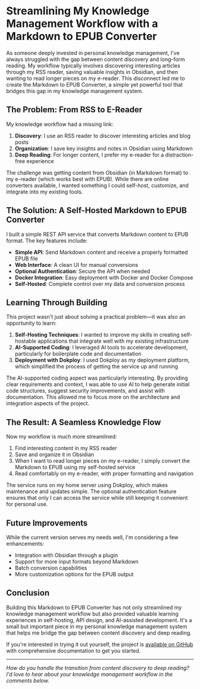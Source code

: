 # Streamlining My Knowledge Management Workflow with a Markdown to EPUB Converter

As someone deeply invested in personal knowledge management, I've always struggled with the gap between content discovery and long-form reading. My workflow typically involves discovering interesting articles through my RSS reader, saving valuable insights in Obsidian, and then wanting to read longer pieces on my e-reader. This disconnect led me to create the Markdown to EPUB Converter, a simple yet powerful tool that bridges this gap in my knowledge management system.

## The Problem: From RSS to E-Reader

My knowledge workflow had a missing link:

1. **Discovery**: I use an RSS reader to discover interesting articles and blog posts
2. **Organization**: I save key insights and notes in Obsidian using Markdown
3. **Deep Reading**: For longer content, I prefer my e-reader for a distraction-free experience

The challenge was getting content from Obsidian (in Markdown format) to my e-reader (which works best with EPUB). While there are online converters available, I wanted something I could self-host, customize, and integrate into my existing tools.

## The Solution: A Self-Hosted Markdown to EPUB Converter

I built a simple REST API service that converts Markdown content to EPUB format. The key features include:

- **Simple API**: Send Markdown content and receive a properly formatted EPUB file
- **Web Interface**: A clean UI for manual conversions
- **Optional Authentication**: Secure the API when needed
- **Docker Integration**: Easy deployment with Docker and Docker Compose
- **Self-Hosted**: Complete control over my data and conversion process

## Learning Through Building

This project wasn't just about solving a practical problem—it was also an opportunity to learn:

1. **Self-Hosting Techniques**: I wanted to improve my skills in creating self-hostable applications that integrate well with my existing infrastructure
2. **AI-Supported Coding**: I leveraged AI tools to accelerate development, particularly for boilerplate code and documentation
3. **Deployment with Dokploy**: I used Dokploy as my deployment platform, which simplified the process of getting the service up and running

The AI-supported coding aspect was particularly interesting. By providing clear requirements and context, I was able to use AI to help generate initial code structures, suggest security improvements, and assist with documentation. This allowed me to focus more on the architecture and integration aspects of the project.

## The Result: A Seamless Knowledge Flow

Now my workflow is much more streamlined:

1. Find interesting content in my RSS reader
2. Save and organize it in Obsidian
3. When I want to read longer pieces on my e-reader, I simply convert the Markdown to EPUB using my self-hosted service
4. Read comfortably on my e-reader, with proper formatting and navigation

The service runs on my home server using Dokploy, which makes maintenance and updates simple. The optional authentication feature ensures that only I can access the service while still keeping it convenient for personal use.

## Future Improvements

While the current version serves my needs well, I'm considering a few enhancements:

- Integration with Obsidian through a plugin
- Support for more input formats beyond Markdown
- Batch conversion capabilities
- More customization options for the EPUB output

## Conclusion

Building this Markdown to EPUB Converter has not only streamlined my knowledge management workflow but also provided valuable learning experiences in self-hosting, API design, and AI-assisted development. It's a small but important piece in my personal knowledge management system that helps me bridge the gap between content discovery and deep reading.

If you're interested in trying it out yourself, the project is [available on GitHub](https://github.com/yourusername/markdown-epub-converter) with comprehensive documentation to get you started.

---

*How do you handle the transition from content discovery to deep reading? I'd love to hear about your knowledge management workflow in the comments below.*
